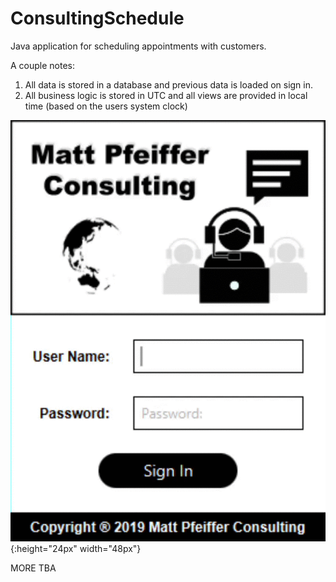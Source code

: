 # ConsultingSchedule

Java application for scheduling appointments with customers. 

A couple notes:
1) All data is stored in a database and previous data is loaded on sign in.
2) All business logic is stored in UTC and all views are provided in local time (based on the users system clock)

![alt text](MediaFiles/SignInScreen.gif){:height="24px" width="48px"}

MORE TBA
